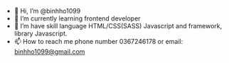- 👋 Hi, I’m @binhho1099
- 🌱 I’m currently learning frontend developer
- 💞️ I’m have skill language HTML/CSS(SASS) Javascript and framework, library Javascript.
- 📫 How to reach me phone number 0367246178 or email: binhho1099@gmail.com

